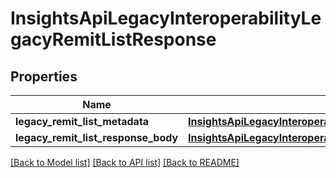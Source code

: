 # InsightsApiLegacyInteroperabilityLegacyRemitListResponse

## Properties
Name | Type | Description | Notes
------------ | ------------- | ------------- | -------------
**legacy_remit_list_metadata** | [**InsightsApiLegacyInteroperabilityLegacyRemitListMetadata**](InsightsApiLegacyInteroperabilityLegacyRemitListMetadata.md) |  | [optional] 
**legacy_remit_list_response_body** | [**InsightsApiLegacyInteroperabilityLegacyRemitListResponseBody**](InsightsApiLegacyInteroperabilityLegacyRemitListResponseBody.md) |  | [optional] 

[[Back to Model list]](../README.md#documentation-for-models) [[Back to API list]](../README.md#documentation-for-api-endpoints) [[Back to README]](../README.md)

